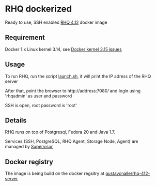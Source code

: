 RHQ dockerized
====

Ready to use, SSH enabled [RHQ 4.12](http://rhq.jboss.org/) docker image


Requirement
---
Docker 1.x
Linux kernel 3.14, see [Docker kernel 3.15 issues](https://github.com/dotcloud/docker/issues/6345)


Usage
---
To run RHQ, run the script [launch.sh](https://github.com/gustavonalle/docker/blob/master/rhq/launch.sh), it will print the IP adress of the RHQ server

After that, point the browser to http://address:7080/ and login using 'rhqadmin' as user and password

SSH is open, root password is 'root'


Details
---

RHQ runs on top of Postgresql, Fedora 20 and Java 1.7. 

Services (SSH, PostgreSQL, RHQ Agent, Storage Node, Agent) are managed by [Supervisor](http://supervisord.org)

Docker registry
---

The image is being build on the docker regsitry at [gustavonalle/rhq-412-server](https://registry.hub.docker.com/u/gustavonalle/rhq-412-server/)

